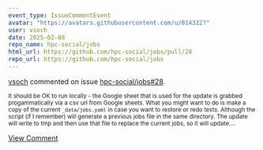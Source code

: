 ```yaml
---
event_type: IssueCommentEvent
avatar: "https://avatars.githubusercontent.com/u/814322?"
user: vsoch
date: 2025-02-08
repo_name: hpc-social/jobs
html_url: https://github.com/hpc-social/jobs/pull/28
repo_url: https://github.com/hpc-social/jobs
---
```


<a href='https://github.com/vsoch' target='_blank'>vsoch</a> commented on issue <a href='https://github.com/hpc-social/jobs/pull/28' target='_blank'>hpc-social/jobs#28</a>.

<small>It should be OK to run locally - the Google sheet that is used for the update is grabbed progammatically via a csv url from Google sheets. What you might want to do is make a copy of the current `_data/jobs.yaml` in case you want to restore or redo tests. Although the script (if I remember) will generate a previous jobs file in the same directory. The update will write to tmp and then use that file to replace the current jobs, so it will update....</small>

<a href='https://github.com/hpc-social/jobs/pull/28' target='_blank'>View Comment</a>